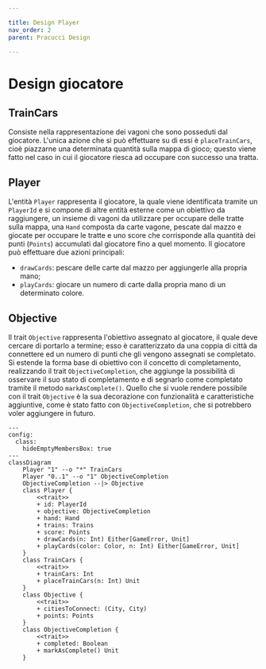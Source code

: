 ```yaml
---

title: Design Player
nav_order: 2
parent: Pracucci Design

---
```


# Design giocatore

## TrainCars

Consiste nella rappresentazione dei vagoni che sono posseduti dal giocatore. L'unica azione che si può effettuare su di
essi è `placeTrainCars`, cioè piazzarne una determinata quantità sulla mappa di gioco; questo viene fatto nel caso in
cui il giocatore riesca ad occupare con successo una tratta.

## Player

L'entità `Player` rappresenta il giocatore, la quale viene identificata tramite un `PlayerId` e si compone di altre
entità esterne come un obiettivo da raggiungere, un insieme di vagoni da utilizzare per occupare delle tratte sulla
mappa, una `Hand` composta da carte vagone, pescate dal mazzo e giocate per occupare le tratte e uno score che
corrisponde alla quantità dei punti (`Points`) accumulati dal giocatore fino a quel momento. Il giocatore può effettuare
due azioni principali:
- `drawCards`: pescare delle carte dal mazzo per aggiungerle alla propria mano;
- `playCards`: giocare un numero di carte dalla propria mano di un determinato colore.

## Objective

Il trait `Objective` rappresenta l'obiettivo assegnato al giocatore, il quale deve cercare di portarlo a termine; esso è
caratterizzato da una coppia di città da connettere ed un numero di punti che gli vengono assegnati se completato.
Si estende la forma base di obiettivo con il concetto di completamento, realizzando il trait `ObjectiveCompletion`, che
aggiunge la possibilità di osservare il suo stato di completamento e di segnarlo come completato tramite il metodo
`markAsComplete()`. Quello che si vuole rendere possibile con il trait `Objective` è la sua decorazione con funzionalità
e caratteristiche aggiuntive, come è stato fatto con `ObjectiveCompletion`, che si potrebbero voler aggiungere in
futuro.

```mermaid
---
config:
  class:
    hideEmptyMembersBox: true
---
classDiagram
    Player "1" --o "*" TrainCars
    Player "0..1" --o "1" ObjectiveCompletion
    ObjectiveCompletion --|> Objective
    class Player {
        <<trait>>
        + id: PlayerId
        + objective: ObjectiveCompletion
        + hand: Hand
        + trains: Trains
        + score: Points
        + drawCards(n: Int) Either[GameError, Unit]
        + playCards(color: Color, n: Int) Either[GameError, Unit]
    }
    class TrainCars {
        <<trait>>
        + trainCars: Int
        + placeTrainCars(n: Int) Unit
    }
    class Objective {
        <<trait>>
        + citiesToConnect: (City, City)
        + points: Points
    }
    class ObjectiveCompletion {
        <<trait>>
        + completed: Boolean
        + markAsComplete() Unit
    }
```